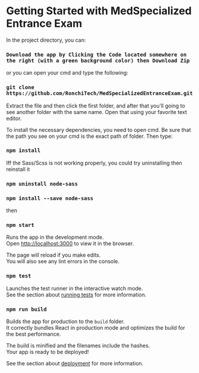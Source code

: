 # Getting Started with MedSpecialized Entrance Exam

In the project directory, you can:

### `Download the app by Clicking the Code located somewhere on the right (with a green background color) then Download Zip`

or you can open your cmd and type the following:

### `git clone https://github.com/RonchiTech/MedSpecializedEntranceExam.git`

Extract the file and then click the first folder, and after that you'll going to see another folder with the same name. Open that using your favorite text editor.

To install the necessary dependencies, you need to open cmd. Be sure that the path you see on your cmd is the exact path of folder. Then type:

### `npm install`

Iff the Sass/Scss is not working properly, you could try uninstalling then reinstall it

### `npm uninstall node-sass`

### `npm install --save node-sass`

then

### `npm start`

Runs the app in the development mode.\
Open [http://localhost:3000](http://localhost:3000) to view it in the browser.

The page will reload if you make edits.\
You will also see any lint errors in the console.

### `npm test`

Launches the test runner in the interactive watch mode.\
See the section about [running tests](https://facebook.github.io/create-react-app/docs/running-tests) for more information.

### `npm run build`

Builds the app for production to the `build` folder.\
It correctly bundles React in production mode and optimizes the build for the best performance.

The build is minified and the filenames include the hashes.\
Your app is ready to be deployed!

See the section about [deployment](https://facebook.github.io/create-react-app/docs/deployment) for more information.
